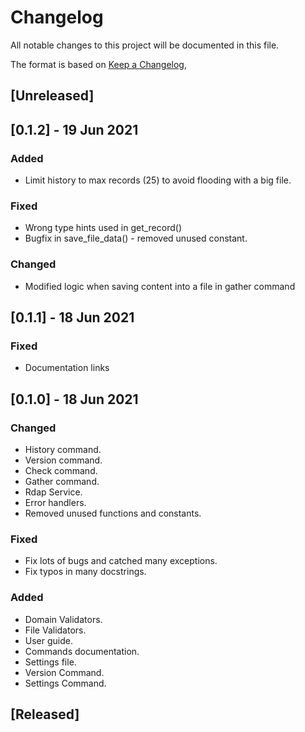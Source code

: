 # Changelog

All notable changes to this project will be documented in this file.

The format is based on [Keep a Changelog](https://keepachangelog.com/en/1.0.0/),

## [Unreleased]

## [0.1.2] - 19 Jun 2021

### Added
- Limit history to max records (25) to avoid flooding with a big file.

### Fixed
- Wrong type hints used in get_record()
- Bugfix in save_file_data() - removed unused constant.

### Changed
- Modified logic when saving content into a file in gather command

## [0.1.1] - 18 Jun 2021

### Fixed
- Documentation links

## [0.1.0] - 18 Jun 2021

### Changed
- History command.
- Version command.
- Check command.
- Gather command.
- Rdap Service.
- Error handlers.
- Removed unused functions and constants.

### Fixed
- Fix lots of bugs and catched many exceptions.
- Fix typos in many docstrings.

### Added
- Domain Validators.
- File Validators.
- User guide.
- Commands documentation.
- Settings file.
- Version Command.
- Settings Command.

## [Released]
